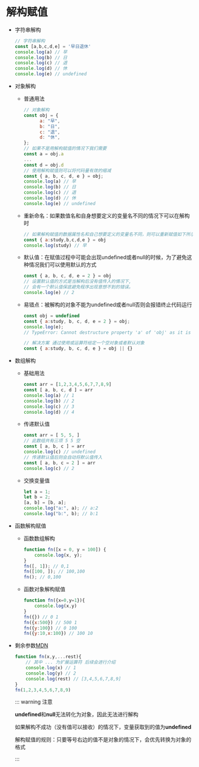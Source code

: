 # 解构赋值

- 字符串解构

  ```js
  // 字符串解构
  const [a,b,c,d,e] = '早日退休'
  console.log(a) // 早
  console.log(b) // 日
  console.log(c) // 退
  console.log(d) // 休
  console.log(e) // undefined
  ```

- 对象解构

  - 普通用法

    ```js
    // 对象解构
    const obj = {
          a: "早",
          b: "日",
          c: "退",
          d: "休",
    };
    // 如果不是用解构赋值的情况下我们需要
    const a = obj.a
    ...
    const d = obj.d
    // 使用解构赋值则可以将代码量有效的缩减
    const { a, b, c, d, e } = obj;
    console.log(a) // 早
    console.log(b) // 日
    console.log(c) // 退
    console.log(d) // 休
    console.log(e) // undefined
    ```

  - 重新命名：如果数值名和自身想要定义的变量名不同的情况下可以在解构时

    ```js
    // 如果解构赋值的数据属性名和自己想要定义的变量名不同，则可以重新赋值如下所示
    const { a:study,b,c,d,e } = obj
    console.log(study) // 早
    ```

  - 默认值：在赋值过程中可能会出现undefined或者null的时候，为了避免这种情况我们可以使用默认的方式

    ```js
    const { a, b, c, d, e = 2 } = obj
    // 设置默认值的方式是当解构后没有值传入的情况下,
    // 会有一个默认值保底避免程序出现意想不到的错误。
    console.log(e) // 2
    ```

  - 易错点：被解构的对象不能为undefined或者null否则会报错终止代码运行

    ```js
    const obj = undefined
    const { a:study, b, c, d, e = 2 } = obj;
    console.log(e);
    // TypeError: Cannot destructure property 'a' of 'obj' as it is undefined.
    
    // 解决方案 通过使用或运算符给定一个空对象或者默认对象
    const { a:study, b, c, d, e } = obj || {}
    
    ```

- 数组解构

  - 基础用法

    ```js
    const arr = [1,2,3,4,5,6,7,7,8,9]
    const [ a, b, c, d ] = arr
    console.log(a) // 1
    console.log(b) // 2
    console.log(c) // 3
    console.log(d) // 4
    ```

  - 传递默认值

    ```js
    const arr = [ 5, 5, ]
    // 此数组共有三项 5 5 空
    const [ a, b, c ] = arr
    console.log(c) // undefined
    // 传递默认值后则会自动将默认值传入
    const [ a, b, c = 2 ] = arr
    console.log(c) // 2
    ```

  - 交换变量值

    ```js
    let a = 1;
    let b = 2;
    [a, b] = [b, a];
    console.log("a:", a); // a:2
    console.log("b:", b); // b:1
    ```

- 函数解构赋值

  - 函数数组解构

    ```js
    function fn([x = 0, y = 100]) {
        console.log(x, y);
    }
    fn([, 1]); // 0,1
    fn([100, ]); // 100,100
    fn(); // 0,100
    ```

  - 函数对象解构赋值

    ```js
    function fn({x=0,y=1}){
    	console.log(x,y)
    }
    fn({}) // 0 1
    fn({x:500}) // 500 1
    fn({y:100}) // 0 100
    fn({y:10,x:100}) // 100 10
    ```

- 剩余参数[MDN](https://developer.mozilla.org/zh-CN/docs/Web/JavaScript/Reference/Functions/Rest_parameters)

  ```js
  function fn(x,y,...rest){
      // 其中 ... 为扩展运算符 后续会进行介绍
      console.log(x) // 1
      console.log(y) // 2
      console.log(rest) // [3,4,5,6,7,8,9]
  }
  fn(1,2,3,4,5,6,7,8,9)
  ```

  

  ::: warning 注意

  **undefined**和**null**无法转化为对象，因此无法进行解构

  如果解构不成功（没有值可以接收）的情况下，变量获取到的值为**undefined**

  解构赋值的规则：只要等号右边的值不是对象的情况下，会优先转换为对象的格式

  :::
